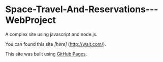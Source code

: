 # Space-Travel-And-Reservations---WebProject
A complex site using javascript and node.js.


You can found this site _[here]_ (http://wait.com/).

This site was built using [GitHub Pages](https://pages.github.com/).